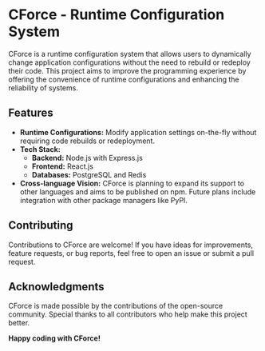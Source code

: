 # CForce - Runtime Configuration System

CForce is a runtime configuration system that allows users to dynamically change application configurations without the need to rebuild or redeploy their code. This project aims to improve the programming experience by offering the convenience of runtime configurations and enhancing the reliability of systems.

## Features

- **Runtime Configurations:** Modify application settings on-the-fly without requiring code rebuilds or redeployment.
- **Tech Stack:**
  - **Backend:** Node.js with Express.js
  - **Frontend:** React.js
  - **Databases:** PostgreSQL and Redis
- **Cross-language Vision:** CForce is planning to expand its support to other languages and aims to be published on npm. Future plans include integration with other package managers like PyPI.


## Contributing
Contributions to CForce are welcome! If you have ideas for improvements, feature requests, or bug reports, feel free to open an issue or submit a pull request.

## Acknowledgments
CForce is made possible by the contributions of the open-source community. Special thanks to all contributors who help make this project better.

**Happy coding with CForce!**